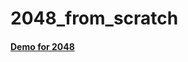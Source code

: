 # 2048_from_scratch
#### [Demo for 2048](https://github.com/AnnaSakivska/2048_from_scratch.index.html)
